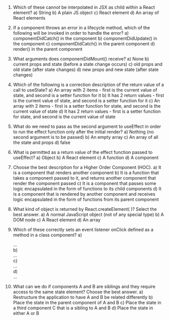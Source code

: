 1. Which of these cannot be interpolated in JSX as child within a React element?
a) String
b) A plain JS object
c) React element
d) An array of React elements

2. If a component throws an error in a lifecycle method, which of the following will be invoked in  order to handle the error?
a) componentDidCatch() in the component
b) componentDidUpdate() in the component
c) componentDidCatch() in the parent component
d) render() in the parent component

3. What arguments does componentDidMount() receive?
a) None
b) current props and state (before a state change occurs)
c) old props and old state (after state changes)
d) new props and new state (after state changes)

4. Which of the following is a correction description of the return value of a call to useState?
a) An array with 2 items - first is the current value of state, and second is a setter function for it
b) It has 2 return values - first is the current value of state, and second is a setter function for it
c) An array with 2 items - first is a setter function for state, and second is the current value of state
d) It has 2 return values - first is a setter function for state, and second is the current value of state

5. What do we need to pass as the second argument to useEffect in order to run the effect function only after the initial render?
a) Nothing (no second argument is to be passed)
b) An empty array
c) An array of all the state and props
d) false

6. What is permitted as a return value of the effect function passed to useEffect?
a) Object
b) A React element
c) A function
d) A component

7. Choose the best description for a Higher Order Component (HOC).
a) It is a component that renders another component
b) It is a function that takes a component passed to it, and returns another component that render the component passed
c) It is a component that passes some logic encapsulated in the form of functions to its child components
d) It is a component that is rendered by another component and receives logic encapsulated in the form of functions from its parent component

8. What kind of object is returned by React.createElement( )? Select the best answer.
a) A normal JavaScript object (not of any special type)
b) A DOM node
c) A React element
d) An array

9. Which of these correctly sets an event listener onClick defined as a method in a class component?
a) <div onClick={onClick}>...</div>
b) <div onClick={onClick()}>...</div>
c) <div onClick={this.onClick}>...</div>
d) <div onClick={this.onClick()}>...</div>

10. What can we do if components A and B are siblings and they require access to the same state element? Choose the best answer.
a) Restructure the application to have A and B be related differently
b) Place the state in the parent component of A and B
c) Place the state in a third component C that is a sibling to A and B
d) Place the state in either A or B
